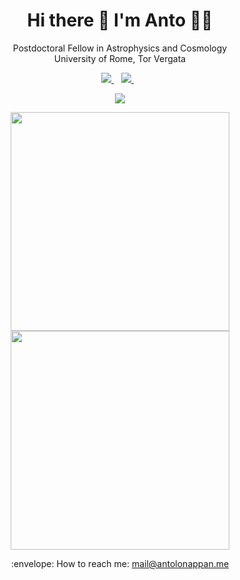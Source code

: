 <h1 align='center'>
  Hi there 👋 I'm Anto 👨‍💻
</h1>

<p align='center'>
  Postdoctoral Fellow in Astrophysics and Cosmology
</br>
  University of Rome, Tor Vergata
</p>



<p align='center'>
  
  <a href="https://www.linkedin.com/in/antoilonappan/">
    <img src="https://img.shields.io/badge/linkedin-%230077B5.svg?&style=for-the-badge&logo=linkedin&logoColor=white" />
  </a>&nbsp;&nbsp;
  <a href="https://www.researchgate.net/profile/Anto-Lonappan">
    <img src="https://img.shields.io/badge/researchgate-%23E4405F.svg?&style=for-the-badge&logo=researchgate&logoColor=white" />        
  </a>&nbsp;&nbsp;
  
</p>

<p align='center'>
 <a href="https://wakatime.com"><img src="https://wakatime.com/share/@antolonappan/150dd789-a9be-4f71-9d68-83dc5bf9e63f.png" /></a>
</p>

<p align='center'>
  <a href="https://wakatime.com"><img src="https://wakatime.com/share/@antolonappan/5ace9b81-f14f-4764-8f9f-8f0c3bbe30b8.png" width="350"></a>
  <a href="https://wakatime.com"><img src="https://wakatime.com/share/@antolonappan/b89d6770-c767-4044-af1d-14a554a7aade.png" width="350" ></a>
</p>


<p align='center'>
  :envelope: How to reach me: <a href='mailto:mail@antolonappan.me'>mail@antolonappan.me</a>
</p>


